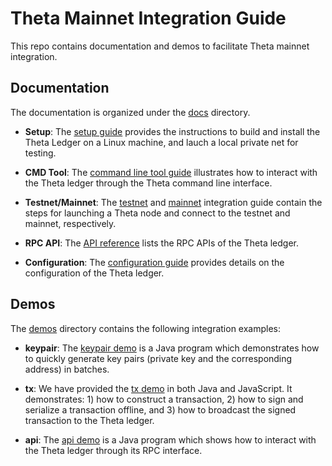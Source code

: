 # Theta Mainnet Integration Guide

This repo contains documentation and demos to facilitate Theta mainnet integration.

## Documentation

The documentation is organized under the [docs](docs/) directory. 

  - **Setup**: The [setup guide](docs/setup.md#setup) provides the instructions to build and install the Theta Ledger on a Linux machine, and lauch a local private net for testing. 

  - **CMD Tool**: The [command line tool guide](docs/cmd.md#command-line-tool) illustrates how to interact with the Theta ledger through the Theta command line interface. 

  - **Testnet/Mainnet**: The [testnet](docs/testnet.md#connect-to-the-testnet) and [mainnet](docs/mainnet.md#connect-to-the-mainnet) integration guide contain the steps for launching a Theta node and connect to the testnet and mainnet, respectively.

  - **RPC API**: The [API reference](docs/api.md#api-reference) lists the RPC APIs of the Theta ledger. 
  
  - **Configuration**: The [configuration guide](docs/config.md#configuration) provides details on the configuration of the Theta ledger.

## Demos

The [demos](demos/) directory contains the following integration examples:

  - **keypair**: The [keypair demo](demos/keypair) is a Java program which demonstrates how to quickly generate key pairs (private key and the corresponding address) in batches.

  - **tx**: We have provided the [tx demo](demos/tx) in both Java and JavaScript. It demonstrates: 1) how to construct a transaction, 2) how to sign and serialize a transaction offline, and 3) how to broadcast the signed transaction to the Theta ledger.

  - **api**: The [api demo](demos/api) is a Java program which shows how to interact with the Theta ledger through its RPC interface.
